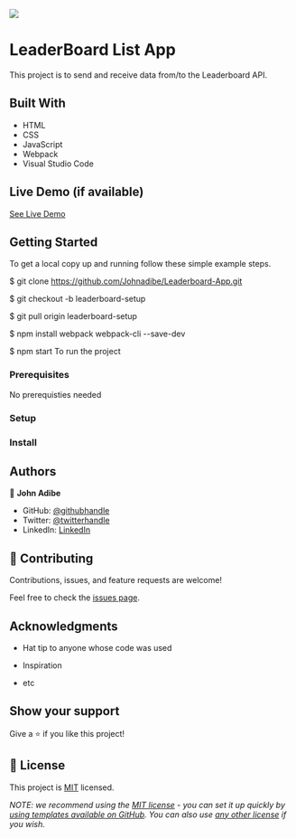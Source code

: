 ![](https://img.shields.io/badge/Microverse-blueviolet)

# LeaderBoard List App

This project is to send and receive data from/to the Leaderboard API.

## Built With

- HTML
- CSS
- JavaScript
- Webpack
- Visual Studio Code

## Live Demo (if available)

[See Live Demo](https://johnadibe.github.io/Leaderboard-App/dist/)

## Getting Started

To get a local copy up and running follow these simple example steps.

$ git clone https://github.com/Johnadibe/Leaderboard-App.git

$ git checkout -b leaderboard-setup

$ git pull origin leaderboard-setup

$ npm install webpack webpack-cli --save-dev

$ npm start To run the project

### Prerequisites

No prerequisties needed

### Setup

### Install

## Authors

👤 **John Adibe**

- GitHub: [@githubhandle](https://github.com/johnadibe)
- Twitter: [@twitterhandle](https://twitter.com/JohnAdibe2)
- LinkedIn: [LinkedIn](https://linkedin.com/in/john-adibe-400b36166/)

## 🤝 Contributing

Contributions, issues, and feature requests are welcome!

Feel free to check the [issues page](../../issues/).

## Acknowledgments

- Hat tip to anyone whose code was used

- Inspiration

- etc

## Show your support

Give a ⭐️ if you like this project!

## 📝 License

This project is [MIT](./LICENSE) licensed.

_NOTE: we recommend using the [MIT license](https://choosealicense.com/licenses/mit/) - you can set it up quickly by [using templates available on GitHub](https://docs.github.com/en/communities/setting-up-your-project-for-healthy-contributions/adding-a-license-to-a-repository). You can also use [any other license](https://choosealicense.com/licenses/) if you wish._
